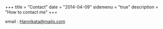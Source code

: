 +++
title = "Contact"
date = "2014-04-09"
sidemenu = "true"
description = "How to contact me"
+++

email : Hannikata@mailo.com